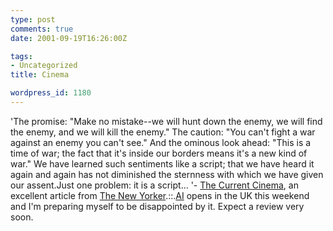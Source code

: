 ```yaml
---
type: post
comments: true
date: 2001-09-19T16:26:00Z

tags:
- Uncategorized
title: Cinema

wordpress_id: 1180
---
```


'The promise: "Make no mistake--we will hunt down the enemy, we will find the enemy, and we will kill the enemy." The caution: "You can't fight a war against an enemy you can't see." And the ominous look ahead: "This is a time of war; the fact that it's inside our borders means it's a new kind of war." We have learned such sentiments like a script; that we have heard it again and again has not diminished the sternness with which we have given our assent.Just one problem: it is a script… '- [The Current Cinema](http://www.newyorker.com/THE_CRITICS/THE_CURRENT_CINEMA/), an excellent article from [The New Yorker](http://www.newyorker.com).::.[AI](http://uk.imdb.com/Title?0212720) opens in the UK this weekend and I'm preparing myself to be disappointed by it. Expect a review very soon. 

